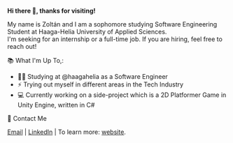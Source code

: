 **Hi there 👋, thanks for visiting!**

My name is Zoltán and I am a sophomore studying Software Engineering Student at Haaga-Helia University of Applied Sciences. <br> I'm seeking for an internship or a full-time job. If you are hiring, feel free to reach out!

📚 What I'm Up To,:  
- 👨‍🎓 Studying at @haagahelia as a Software Engineer  
- ⚡ Trying out myself in different areas in the Tech Industry  
- :computer: Currently working on a side-project which is a 2D Platformer Game in Unity Engine, written in C#

📧 Contact Me  <br>
  
  [Email](mailto:szikszo.zoltan@gmail.com) | [LinkedIn](https://www.linkedin.com/in/zoltanszikszo/) | To learn more: [website](https://www.zoltanszikszo.com).
